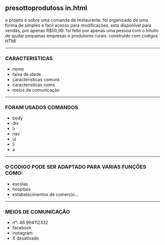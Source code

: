 ## presottoprodutoss in.html
o projeto é sobre uma comanda de restaurante.
foi organizado de uma forma de simples e facil acesso para modificações.
esta disponivel para vendas, por apenas R$50,99.
foi feito por apenas uma pessoa com o intuito de ajudar pequenas empresas e produtores rurais.
construido com codigos HTMl

---

### CARACTERISTICAS 
- nome
- faixa de idade
- caracteristicas comuns
- caracteristicas ruims
- meios de comunicação

---

### FORAM USADOS COMANDOS
- body
- div
-  h
- nav
- ul
- li
- a

---

### O CODIGO PODE SER ADAPTADO PARA VARIAS FUNÇÕES COMO:
- escolas
- hospitais
- estabelecimentos de comercio...

---

### MEIOS DE COMUNICAÇÃO
- n°: 46 994112332
- facebook
- instagram
- X desativado
     






